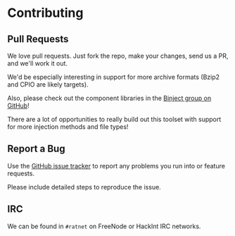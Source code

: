 # Contributing

## Pull Requests
We love pull requests.  Just fork the repo, make your changes, send us a PR, and we'll work it out.

We'd be especially interesting in support for more archive formats (Bzip2 and CPIO are likely targets).

Also, please check out the component libraries in the [Binject group on GitHub](https://github.com/Binject)!  

There are a lot of opportunities to really build out this toolset with support for more injection methods and file types!


## Report a Bug

Use the [GitHub issue tracker](https://github.com/Binject/backdoorfactory/issues) to report any problems you run into or feature requests.

Please include detailed steps to reproduce the issue. 

## IRC

We can be found in `#ratnet` on FreeNode or HackInt IRC networks.